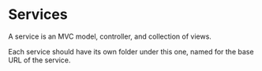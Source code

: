 # Services

A service is an MVC model, controller, and collection of views. 

Each service should have its own folder under this one, named for the base URL of the service.